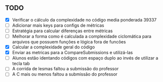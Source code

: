 ## TODO

- [X] Verificar o cálculo da complexidade no código media ponderada 39337
- [ ] Adicionar mais keys para configs de métricas
- [ ] Estratégia para calcular diferenças entre métricas
- [ ] Melhorar a forma como é calculada a complexidade ciclomática para arquivos que possuem funções e lógica fora de funcões
- [X] Calcular a complexidade geral do código
- [X] Enviar as metricas para a CompareSubmissions e utilizá-las
- [ ] Alunos estão identando códigos com espaço duplo ao invés de utilizar a tecla tab
- [ ] A corrida de lesmas faltou a submissão do professor
- [ ] A C mais ou menos faltou a submissão do professor